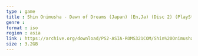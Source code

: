 ```yaml
---
type : game
title : Shin Onimusha - Dawn of Dreams (Japan) (En,Ja) (Disc 2) (PlayStation 2 the Best)
genre : 
format : iso
region : asia
link : https://archive.org/download/PS2-ASIA-ROMS321COM/Shin%20Onimusha%20-%20Dawn%20of%20Dreams%20%28Japan%29%20%28En%2CJa%29%20%28Disc%202%29%20%28PlayStation%202%20the%20Best%29.7z
size : 3.2GB
---
```

